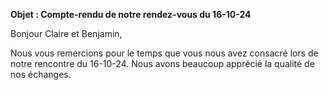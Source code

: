 **Objet : Compte-rendu de notre rendez-vous du 16-10-24**

Bonjour Claire et Benjamin,

Nous vous remercions pour le temps que vous nous avez consacré lors de notre rencontre du 16-10-24. Nous avons beaucoup apprécié la qualité de nos échanges.